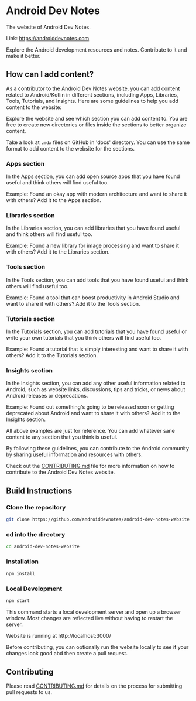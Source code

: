 # Android Dev Notes

The website of Android Dev Notes.

Link: https://androiddevnotes.com

Explore the Android development resources and notes. Contribute to it and make it better.

## How can I add content?

As a contributor to the Android Dev Notes website, you can add content related to Android/Kotlin in different sections, including Apps, Libraries, Tools, Tutorials, and Insights. Here are some guidelines to help you add content to the website:

Explore the website and see which section you can add content to. You are free to create new directories or files inside the sections to better organize content.

Take a look at `.mdx` files on GitHub in 'docs' directory. You can use the same format to add content to the website for the sections.

### Apps section

In the Apps section, you can add open source apps that you have found useful and think others will find useful too.

Example: Found an okay app with modern architecture and want to share it with others? Add it to the Apps section.

### Libraries section

In the Libraries section, you can add libraries that you have found useful and think others will find useful too.

Example: Found a new library for image processing and want to share it with others? Add it to the Libraries section.

### Tools section

In the Tools section, you can add tools that you have found useful and think others will find useful too.

Example: Found a tool that can boost productivity in Android Studio and want to share it with others? Add it to the Tools section.

### Tutorials section

In the Tutorials section, you can add tutorials that you have found useful or write your own tutorials that you think others will find useful too.

Example: Found a tutorial that is simply interesting and want to share it with others? Add it to the Tutorials section.

### Insights section

In the Insights section, you can add any other useful information related to Android, such as website links, discussions, tips and tricks, or news about Android releases or deprecations.

Example: Found out something's going to be released soon or getting deprecated about Android and want to share it with others? Add it to the Insights section.

All above examples are just for reference. You can add whatever sane content to any section that you think is useful.

By following these guidelines, you can contribute to the Android community by sharing useful information and resources with others.

Check out the [CONTRIBUTING.md](CONTRIBUTING.md) file for more information on how to contribute to the Android Dev Notes website.

## Build Instructions

### Clone the repository

```bash
git clone https://github.com/androiddevnotes/android-dev-notes-website
```

### cd into the directory

```bash
cd android-dev-notes-website
```

### Installation

```bash
npm install
```

### Local Development

```bash
npm start
```

This command starts a local development server and open up a browser window. Most changes are reflected live without having to restart the server.

Website is running at http://localhost:3000/

Before contributing, you can optionally run the website locally to see if your changes look good abd then create a pull request.

## Contributing

Please read [CONTRIBUTING.md](CONTRIBUTING.md) for details on the process for submitting pull requests to us.
